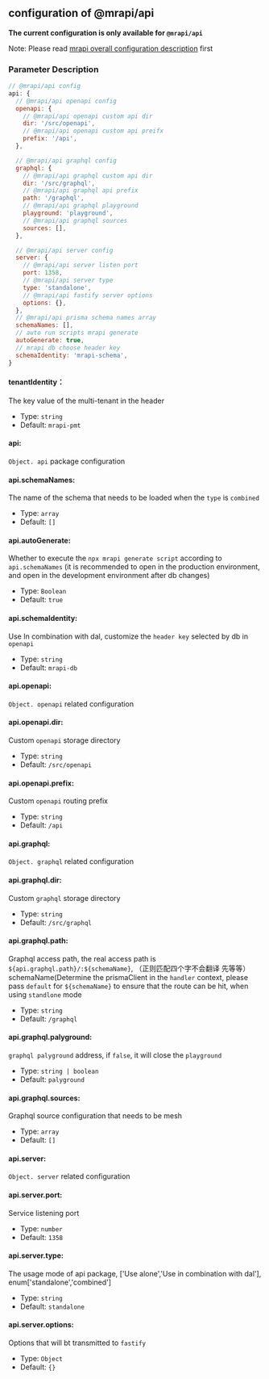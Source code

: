 ## configuration of @mrapi/api

**The current configuration is only available for `@mrapi/api`**

Note: Please read [mrapi overall configuration description](https://github.com/mrapi-js/mrapi/blob/dev/docs/Configuration/Common.md) first

### Parameter Description

```js
// @mrapi/api config
api: {
  // @mrapi/api openapi config
  openapi: {
    // @mrapi/api openapi custom api dir
    dir: '/src/openapi',
    // @mrapi/api openapi custom api preifx
    prefix: '/api',
  },

  // @mrapi/api graphql config
  graphql: {
    // @mrapi/api graphql custom api dir
    dir: '/src/graphql',
    // @mrapi/api graphql api prefix
    path: '/graphql',
    // @mrapi/api graphql playground
    playground: 'playground',
    // @mrapi/api graphql sources
    sources: [],
  },

  // @mrapi/api server config
  server: {
    // @mrapi/api server listen port
    port: 1358,
    // @mrapi/api server type
    type: 'standalone',
    // @mrapi/api fastify server options
    options: {},
  },
  // @mrapi/api prisma schema names array
  schemaNames: [],
  // auto run scripts mrapi generate
  autoGenerate: true,
  // mrapi db choose header key
  schemaIdentity: 'mrapi-schema',
}
```

#### tenantIdentity：

The key value of the multi-tenant in the header

+ Type: `string`
+ Default: `mrapi-pmt`

#### api:

`Object. api` package configuration

#### api.schemaNames:

The name of the schema that needs to be loaded when the `type` is `combined`

+ Type: `array`
+ Default: `[]`

#### api.autoGenerate:

Whether to execute the `npx mrapi generate script` according to `api.schemaNames` (it is recommended to open in the production environment, and open in the development environment after db changes)

+ Type: `Boolean`
+ Default: `true`

#### api.schemaIdentity:

Use In combination with dal, customize the `header key` selected by db in `openapi`

+ Type: `string`
+ Default: `mrapi-db`

#### api.openapi:

`Object. openapi` related configuration

#### api.openapi.dir:

Custom `openapi` storage directory

+ Type: `string`
+ Default: `/src/openapi`

#### api.openapi.prefix:

Custom `openapi` routing prefix

+ Type: `string`
+ Default: `/api`

#### api.graphql:

`Object. graphql` related configuration

#### api.graphql.dir:

Custom `graphql` storage directory

+ Type: `string`
+ Default: `/src/graphql`

#### api.graphql.path:

Graphql access path, the real access path is `${api.graphql.path}/:${schemaName}`, （正则匹配四个字不会翻译 先等等）schemaName(Determine the prismaClient in the `handler` context,  please pass `default` for `${schemaName}` to ensure that the route can be hit, when using `standlone` mode

+ Type: `string`
+ Default: `/graphql`

#### api.graphql.palyground:

`graphql palyground` address, if `false`, it will close the `playground`

+ Type: `string | boolean`
+ Default: `palyground`

#### api.graphql.sources:

Graphql source configuration that needs to be mesh

+ Type: `array`
+ Default: `[]`

#### api.server:

`Object. server` related configuration

#### api.server.port:

Service listening port

+ Type: `number`
+ Default: `1358`

#### api.server.type:

The usage mode of api package, ['Use alone','Use in combination with dal'], enum['standalone','combined']

+ Type: `string`
+ Default: `standalone`

#### api.server.options:

Options that will bt transmitted to `fastify`

+ Type: `Object`
+ Default: `{}`



#### 


